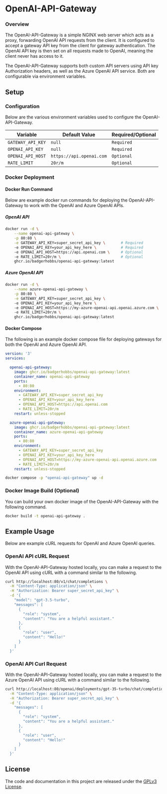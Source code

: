 # OpenAI-API-Gateway

### Overview

The OpenAI-API-Gateway is a simple NGINX web server which acts as a proxy, forwarding OpenAI API requests from the client. It is configured to accept a gateway API key from the client for gateway authentication. The OpenAI API key is then set on all requests made to OpenAI, meaning the client never has access to it.

The OpenAI-API-Gateway supports both custom API servers using API key Authorization headers, as well as the Azure OpenAI API service. Both are configurable via environment variables.

## Setup

### Configuration

Below are the various environment variables used to configure the OpenAI-API-Gateway.

| Variable | Default Value | Required/Optional |
| --- | --- | --- |
| `GATEWAY_API_KEY` | `null` | `Required` |
| `OPENAI_API_KEY` | `null` | `Required` |
| `OPENAI_API_HOST` | `https://api.openai.com` | `Optional` |
| `RATE_LIMIT` | `20r/m` | `Optional` |

### Docker Deployment

#### Docker Run Command

Below are example docker run commands for deploying the OpenAI-API-Gateway to work with the OpenAI and Azure OpenAI APIs.

##### OpenAI API
```sh
docker run -d \
    --name openai-api-gateway \
    -p 80:80 \
    -e GATEWAY_API_KEY=super_secret_api_key \       # Required
    -e OPENAI_API_KEY=your_api_key_here \           # Required
    -e OPENAI_API_HOST=https://api.openai.com \     # Optional
    -e RATE_LIMIT=20r/m \                           # Optional
    ghcr.io/badgerhobbs/openai-api-gateway:latest
```

##### Azure OpenAI API
```sh
docker run -d \
    --name azure-openai-api-gateway \
    -p 80:80 \
    -e GATEWAY_API_KEY=super_secret_api_key \                               # Required
    -e OPENAI_API_KEY=your_api_key_here \                                   # Required
    -e OPENAI_API_HOST=https://my-azure-openai-api.openai.azure.com \       # Required
    -e RATE_LIMIT=20r/m \                                                   # Optional
    ghcr.io/badgerhobbs/openai-api-gateway:latest
```

#### Docker Compose

The following is an example docker compose file for deploying gateways for both the OpenAI and Azure OpenAI API.

```yaml
version: '3'
services:

  openai-api-gateway:
    image: ghcr.io/badgerhobbs/openai-api-gateway:latest
    container_name: openai-api-gateway
    ports:
      - 80:80
    environment:
      - GATEWAY_API_KEY=super_secret_api_key                               # Required
      - OPENAI_API_KEY=your_api_key_here                                   # Required
      - OPENAI_API_HOST=https://api.openai.com                             # Optional
      - RATE_LIMIT=20r/m                                                   # Optional
    restart: unless-stopped

  azure-openai-api-gateway:
    image: ghcr.io/badgerhobbs/openai-api-gateway:latest
    container_name: azure-openai-api-gateway
    ports:
      - 80:80
    environment:
      - GATEWAY_API_KEY=super_secret_api_key                               # Required
      - OPENAI_API_KEY=your_api_key_here                                   # Required
      - OPENAI_API_HOST=https://my-azure-openai-api.openai.azure.com       # Required
      - RATE_LIMIT=20r/m                                                   # Optional
    restart: unless-stopped
```

```sh
docker compose -p "openai-api-gateway" up -d
```

### Docker Image Build (Optional)
You can build your own docker image of the OpenAI-API-Gateway with the following command.

```sh
docker build -t openai-api-gateway .
```

## Example Usage

Below are example cURL requests for OpenAI and Azure OpenAI queries.

### OpenAI API cURL Request

With the OpenAI-API-Gateway hosted locally, you can make a request to the OpenAI API using cURL with a command similar to the following.

```sh
curl http://localhost:80/v1/chat/completions \
  -H "Content-Type: application/json" \
  -H "Authorization: Bearer super_secret_api_key" \
  -d '{
    "model": "gpt-3.5-turbo",
    "messages": [
      {
        "role": "system",
        "content": "You are a helpful assistant."
      },
      {
        "role": "user",
        "content": "Hello!"
      }
    ]
  }'
```

### OpenAI API Curl Request

With the OpenAI-API-Gateway hosted locally, you can make a request to the Azure OpenAI API using cURL with a command similar to the following.

```sh
curl http://localhost:80/openai/deployments/gpt-35-turbo/chat/completions?api-version=2023-05-15 \
  -H "Content-Type: application/json" \
  -H "Authorization: Bearer super_secret_api_key" \
  -d '{
    "messages": [
      {
        "role": "system",
        "content": "You are a helpful assistant."
      },
      {
        "role": "user",
        "content": "Hello!"
      }
    ]
  }'
```

## License

The code and documentation in this project are released under the [GPLv3 License](LICENSE).